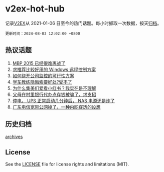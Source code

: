 # v2ex-hot-hub

 记录[V2EX](https://www.v2ex.com/)从 2021-01-06 日至今的热门话题。每小时抓取一次数据，按天[归档](archives)。

`更新时间：2024-08-03 12:02:00 +0800`

## 热议话题

1. [MBP 2015 已经很难再战了](https://www.v2ex.com/t/1062005)
1. [求推荐比较好用的 Windows 远程控制方案](https://www.v2ex.com/t/1062036)
1. [如何绕开公司监控的可行性方案](https://www.v2ex.com/t/1062053)
1. [学车教练隐晦索要好处?受不了](https://www.v2ex.com/t/1062002)
1. [为什么集美们爱看小红书？我实在是不理解](https://www.v2ex.com/t/1062003)
1. [父母在村里银行代办点存钱被骗了，求支招](https://www.v2ex.com/t/1062168)
1. [停电， UPS 正常启动几分钟后， NAS 电源还是炸了](https://www.v2ex.com/t/1061996)
1. [广东电信宽带公网掉了，一种内网穿透的设想](https://www.v2ex.com/t/1062021)

## 历史归档

[archives](archives)

## License

See the [LICENSE](LICENSE) file for license rights and limitations (MIT).
